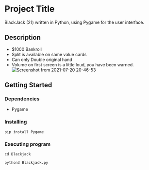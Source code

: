 # Project Title

BlackJack (21) written in Python, using Pygame for the user interface.

## Description

* $1000 Bankroll  
* Split is available on same value cards
* Can only Double original hand
* Volume on first screen is a little loud, you have been warned.
![Screenshot from 2021-07-20 20-46-53](https://user-images.githubusercontent.com/79290152/126427959-18c3aafa-ed56-4cc8-9d72-7a26b40fe057.png)

## Getting Started

### Dependencies

* Pygame

### Installing

```
pip install Pygame
```

### Executing program

```
cd Blackjack
```
```
python3 Blackjack.py
```
